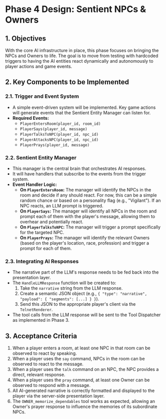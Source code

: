 # Phase 4 Design: Sentient NPCs & Owners

## 1. Objectives

With the core AI infrastructure in place, this phase focuses on bringing the NPCs and Owners to life. The goal is to move from testing with hardcoded triggers to having the AI entities react dynamically and autonomously to player actions and game events.

## 2. Key Components to be Implemented

### 2.1. Trigger and Event System

*   A simple event-driven system will be implemented. Key game actions will generate events that the Sentient Entity Manager can listen for.
*   **Required Events:**
    *   `PlayerEntersRoom(player_id, room_id)`
    *   `PlayerSays(player_id, message)`
    *   `PlayerTalksToNPC(player_id, npc_id)`
    *   `PlayerAttacksNPC(player_id, npc_id)`
    *   `PlayerPrays(player_id, message)`

### 2.2. Sentient Entity Manager

*   This manager is the central brain that orchestrates AI responses.
*   It will have handlers that subscribe to the events from the trigger system.
*   **Event Handler Logic:**
    *   **On `PlayerEntersRoom`:** The manager will identify the NPCs in the room and decide if any should react. For now, this can be a simple random chance or based on a personality flag (e.g., "Vigilant"). If an NPC reacts, an LLM prompt is triggered.
    *   **On `PlayerSays`:** The manager will identify all NPCs in the room and prompt each of them with the player's message, allowing them to overhear and potentially react.
    *   **On `PlayerTalksToNPC`:** The manager will trigger a prompt specifically for the targeted NPC.
    *   **On `PlayerPrays`:** The manager will identify the relevant Owners (based on the player's location, race, profession) and trigger a prompt for each of them.

### 2.3. Integrating AI Responses

*   The narrative part of the LLM's response needs to be fed back into the presentation layer.
*   The `HandleLLMResponse` function will be created to:
    1.  Take the `narrative` string from the LLM response.
    2.  Create a semantic JSON object (e.g., `{ "type": "narrative", "payload": { "segments": [...] } }`).
    3.  Send this JSON to the appropriate player's client via the `TelnetRenderer`.
*   The tool calls from the LLM response will be sent to the Tool Dispatcher as implemented in Phase 3.

## 3. Acceptance Criteria

1.  When a player enters a room, at least one NPC in that room can be observed to react by speaking.
2.  When a player uses the `say` command, NPCs in the room can be observed to react to the message.
3.  When a player uses the `talk` command on an NPC, the NPC provides a direct, relevant response.
4.  When a player uses the `pray` command, at least one Owner can be observed to respond with a message.
5.  All AI-generated narrative is correctly formatted and displayed to the player via the server-side presentation layer.
6.  The `OWNER_memorize_dependables` tool works as expected, allowing an Owner's prayer response to influence the memories of its subordinate NPCs.
